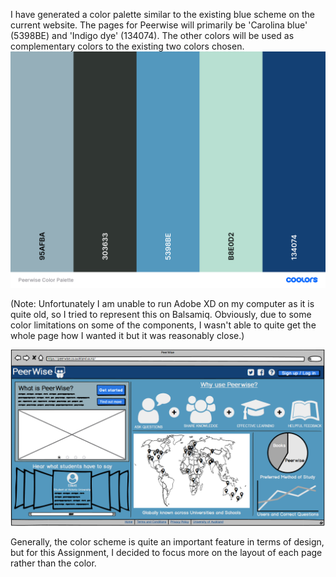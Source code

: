 I have generated a color palette similar to the existing blue scheme on the current website. The pages for Peerwise will primarily be 'Carolina blue' (5398BE) and 'Indigo dye' (134074). The other colors will be used as complementary colors to the existing two colors chosen.
![Peerwise_Color_Palette](uploads/895ba6582e2781b1a4fcc434d0fe4651/Peerwise_Color_Palette.png)

(Note: Unfortunately I am unable to run Adobe XD on my computer as it is quite old, so I tried to represent this on Balsamiq. Obviously, due to some color limitations on some of the components, I wasn't able to quite get the whole page how I wanted it but it was reasonably close.)

![Capture](uploads/e94b3ab4f3dc532b53e02eb35dbeb28d/Capture.PNG)

Generally, the color scheme is quite an important feature in terms of design, but for this Assignment, I decided to focus more on the layout of each page rather than the color.